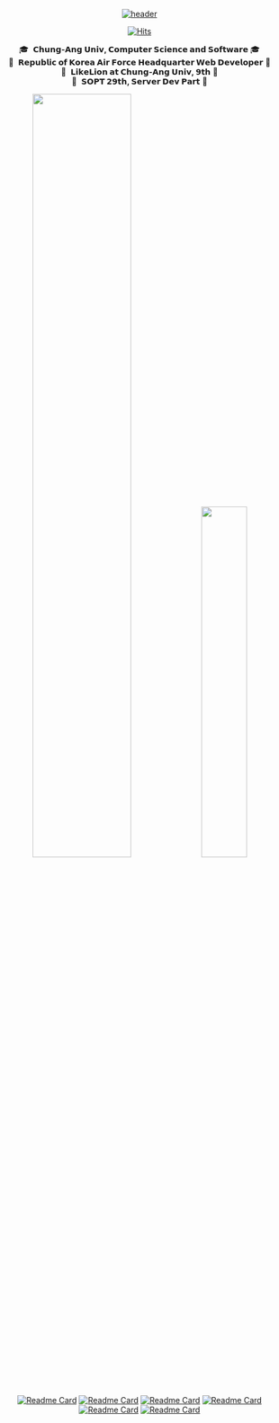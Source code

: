 <div align="center">
  
[![header](https://capsule-render.vercel.app/api?type=egg&&color=0:FC007A,100:00E1FD&height=300&section=header&text=𝒀𝒐𝒖𝒏𝒈𝒌𝒘𝒐𝒏&fontAlignY=36&fontSize=90&desc=𝒘𝒘𝒘.𝒚𝒐𝒖𝒏𝒈𝒌𝒘𝒐𝒏.𝒔𝒊𝒕𝒆&descAlignY=60&animation=twinkling)](http:youngkwon.site)

[![Hits](https://hits.seeyoufarm.com/api/count/incr/badge.svg?url=https%3A%2F%2Fgithub.com%2Fyoungkwon02&count_bg=%232a9de1&title_bg=%23292930&icon=maserati.svg&icon_color=%2300DBFF&title=Visitor&edge_flat=false)](http://youngkwon.site)
  
  <span>🎓&nbsp;&nbsp;**𝗖𝗵𝘂𝗻𝗴-𝗔𝗻𝗴 𝗨𝗻𝗶𝘃, 𝗖𝗼𝗺𝗽𝘂𝘁𝗲𝗿 𝗦𝗰𝗶𝗲𝗻𝗰𝗲 𝗮𝗻𝗱 𝗦𝗼𝗳𝘁𝘄𝗮𝗿𝗲** 🎓</span><br>
  <span>🛫&nbsp;&nbsp;**𝗥𝗲𝗽𝘂𝗯𝗹𝗶𝗰 𝗼𝗳 𝗞𝗼𝗿𝗲𝗮 𝗔𝗶𝗿 𝗙𝗼𝗿𝗰𝗲 𝗛𝗲𝗮𝗱𝗾𝘂𝗮𝗿𝘁𝗲𝗿 𝗪𝗲𝗯 𝗗𝗲𝘃𝗲𝗹𝗼𝗽𝗲𝗿** 🛫</span><br>
  <span>🦁&nbsp;&nbsp;**𝗟𝗶𝗸𝗲𝗟𝗶𝗼𝗻 𝗮𝘁 𝗖𝗵𝘂𝗻𝗴-𝗔𝗻𝗴 𝗨𝗻𝗶𝘃, 𝟵𝘁𝗵** 🦁</span><br>
  <span>🔮&nbsp;&nbsp;**𝗦𝗢𝗣𝗧 𝟮𝟵𝘁𝗵, 𝗦𝗲𝗿𝘃𝗲𝗿 𝗗𝗲𝘃 𝗣𝗮𝗿𝘁** 🔮</span><br>

<div align="center">
<!--  GitHub Stat  -->
<img src="https://github-readme-stats.vercel.app/api?username=youngkwon02&border=true&border_color=00DBFF&border_radius=9&cache_seconds=1800&theme=radical&show_icons=true&hide=stars&count_private=true&custom_title=ʏᴏᴜɴɢᴋᴡᴏɴ'ꜱ%20ɢɪᴛʜᴜʙ%20ꜱᴛᴀᴛ" width=59%>

<!--  Most Used Lang  -->
<img src="https://github-readme-stats.vercel.app/api/top-langs/?username=youngkwon02&layout=compact&theme=radical&border_color=00DBFF&border_radius=9&custom_title=ᴍᴏꜱᴛ%20ᴜꜱᴇᴅ%20ʟᴀɴɢᴜᴀɢᴇꜱ&count_private=true&hide=C,HTML,CSS,Assembly,Makefile,Batchfile,Perl&langs_count=5" width=40%>

</div>

[![Readme Card](https://github-readme-stats.vercel.app/api/pin/?username=youngkwon02&repo=JunctionX-MAEMO&theme=radical&cache_seconds=1800&border_color=00DBFF&border_radius=9)](https://github.com/youngkwon02/JunctionX-MAEMO)
[![Readme Card](https://github-readme-stats.vercel.app/api/pin/?username=youngkwon02&repo=Algorithm-PS&theme=radical&cache_seconds=1800&border_color=00DBFF&border_radius=9)](https://github.com/youngkwon02/Algorithm-PS)
[![Readme Card](https://github-readme-stats.vercel.app/api/pin/?username=youngkwon02&repo=CampusRun-Node-Server&theme=radical&cache_seconds=1800&border_color=00DBFF&border_radius=9)](https://github.com/youngkwon02/CampusRun-Node-Server)
[![Readme Card](https://github-readme-stats.vercel.app/api/pin/?username=youngkwon02&repo=CampusRun-Django-Server&theme=radical&cache_seconds=1800&border_color=00DBFF&border_radius=9)](https://github.com/youngkwon02/CampusRun-Django-Server)
[![Readme Card](https://github-readme-stats.vercel.app/api/pin/?username=youngkwon02&repo=The-Signature&theme=radical&cache_seconds=1800&border_color=00DBFF&border_radius=9)](https://github.com/youngkwon02/The-Signature)
[![Readme Card](https://github-readme-stats.vercel.app/api/pin/?username=LikeLion-CAU-9th&repo=DoMain&theme=radical&cache_seconds=1800&border_color=00DBFF&border_radius=9)](https://github.com/LikeLion-CAU-9th/DoMain)
  
</div>

